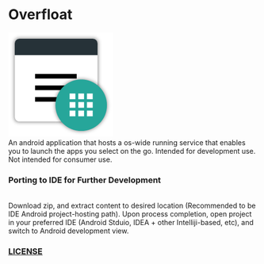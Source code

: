 # Overfloat
![alt tag](https://raw.githubusercontent.com/cyource/Overfloat/master/app/src/main/res/mipmap-xxxhdpi/overfloat.png)
</br>
An android application that hosts a os-wide running service that enables you to launch the apps you select on the go. Intended for development use. Not intended for consumer use.

### Porting to IDE for Further Development
</br>
Download zip, and extract content to desired location (Recommended to be IDE Android project-hosting path). Upon process completion, open project in your preferred IDE (Android Stduio, IDEA + other Intelliji-based, etc), and switch to Android development view.

### <a href="https://github.com/cyource/Overfloat/blob/master/LICENSE">LICENSE</a>
